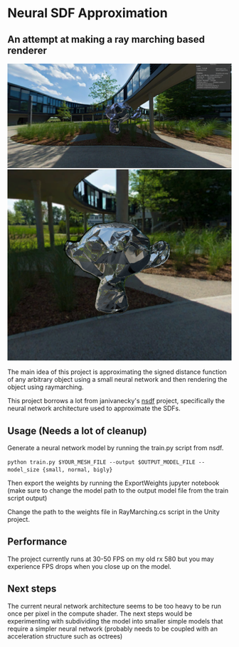 # Neural SDF Approximation

## An attempt at making a ray marching based renderer

![Render1](/images/suzanne1.png)
![Render2](/images/suzanne2.png)

The main idea of this project is approximating the signed distance function of any arbitrary object using a small neural network and then rendering the object using raymarching.

This project borrows a lot from janivanecky's [nsdf](https://github.com/janivanecky/nsdf) project, specifically the neural network architecture used to approximate the SDFs.

## Usage (Needs a lot of cleanup)

Generate a neural network model by running the train.py script from nsdf.

`python train.py $YOUR_MESH_FILE --output $OUTPUT_MODEL_FILE --model_size {small, normal, bigly}`

Then export the weights by running the ExportWeights jupyter notebook (make sure to change the model path to the output model file from the train script output)

Change the path to the weights file in RayMarching.cs script in the Unity project.

## Performance

The project currently runs at 30-50 FPS on my old rx 580 but you may experience FPS drops when you close up on the model.

## Next steps
The current neural network architecture seems to be too heavy to be run once per pixel in the compute shader. The next steps would be experimenting with subdividing the model into smaller simple models that require a simpler neural network (probably needs to be coupled with an acceleration structure such as octrees)
